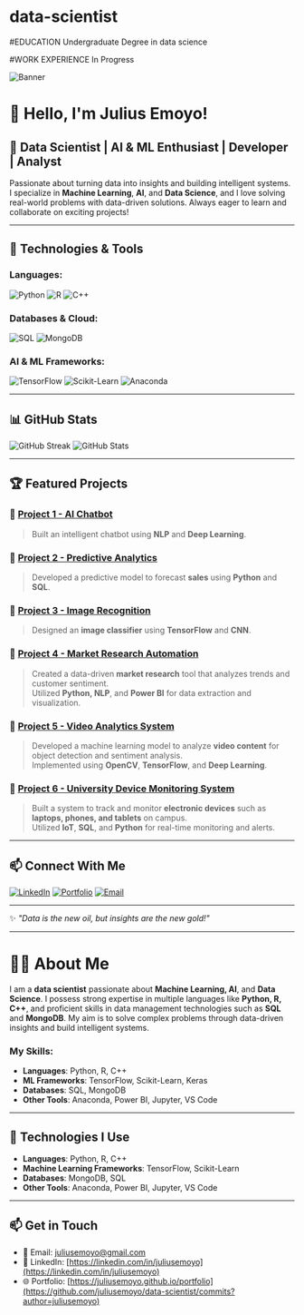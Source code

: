 # data-scientist

#EDUCATION
Undergraduate Degree in data science

#WORK EXPERIENCE
In Progress

![Banner](https://your-banner-image-url.com)

# 👋 Hello, I'm **Julius Emoyo**!
## 🚀 Data Scientist | AI & ML Enthusiast | Developer | Analyst

Passionate about turning data into insights and building intelligent systems. I specialize in **Machine Learning**, **AI**, and **Data Science**, and I love solving real-world problems with data-driven solutions. Always eager to learn and collaborate on exciting projects!

---

## 🔧 Technologies & Tools

### **Languages:**  
![Python](https://img.shields.io/badge/Python-3776AB?style=for-the-badge&logo=python&logoColor=white)
![R](https://img.shields.io/badge/R-276DC3?style=for-the-badge&logo=r&logoColor=white)
![C++](https://img.shields.io/badge/C++-00599C?style=for-the-badge&logo=c%2B%2B&logoColor=white)

### **Databases & Cloud:**  
![SQL](https://img.shields.io/badge/SQL-4479A1?style=for-the-badge&logo=sqlite&logoColor=white)
![MongoDB](https://img.shields.io/badge/MongoDB-4EA94B?style=for-the-badge&logo=mongodb&logoColor=white)

### **AI & ML Frameworks:**  
![TensorFlow](https://img.shields.io/badge/TensorFlow-FF6F00?style=for-the-badge&logo=tensorflow&logoColor=white)
![Scikit-Learn](https://img.shields.io/badge/Scikit--Learn-F7931E?style=for-the-badge&logo=scikit-learn&logoColor=white)
![Anaconda](https://img.shields.io/badge/Anaconda-44A833?style=for-the-badge&logo=anaconda&logoColor=white)

---

## 📊 GitHub Stats
![GitHub Streak](https://github-readme-streak-stats.herokuapp.com/?user=juliusemoyo&theme=dark)
![GitHub Stats](https://github-readme-stats.vercel.app/api?username=juliusemoyo&show_icons=true&theme=dark)

---

## 🏆 Featured Projects

### 📌 [Project 1 - AI Chatbot](https://github.com/juliusemoyo/project1)
> Built an intelligent chatbot using **NLP** and **Deep Learning**.

### 📌 [Project 2 - Predictive Analytics](https://github.com/juliusemoyo/project2)
> Developed a predictive model to forecast **sales** using **Python** and **SQL**.

### 📌 [Project 3 - Image Recognition](https://github.com/juliusemoyo/project3)
> Designed an **image classifier** using **TensorFlow** and **CNN**.

### 📌 [Project 4 - Market Research Automation](https://github.com/juliusemoyo/market-research-automation)
> Created a data-driven **market research** tool that analyzes trends and customer sentiment.  
> Utilized **Python, NLP**, and **Power BI** for data extraction and visualization.

### 📌 [Project 5 - Video Analytics System](https://github.com/juliusemoyo/video-analytics-system)
> Developed a machine learning model to analyze **video content** for object detection and sentiment analysis.  
> Implemented using **OpenCV**, **TensorFlow**, and **Deep Learning**.

### 📌 [Project 6 - University Device Monitoring System](https://github.com/juliusemoyo/university-device-monitoring-system)
> Built a system to track and monitor **electronic devices** such as **laptops, phones, and tablets** on campus.  
> Utilized **IoT**, **SQL**, and **Python** for real-time monitoring and alerts.

---

## 📫 Connect With Me
[![LinkedIn](https://img.shields.io/badge/LinkedIn-0A66C2?style=for-the-badge&logo=linkedin&logoColor=white)](https://linkedin.com/in/juliusemoyo)
[![Portfolio](https://img.shields.io/badge/Portfolio-000?style=for-the-badge&logo=firefox&logoColor=white)](https://github.com/juliusemoyo/data-scientist/commits?author=juliusemoyo)
[![Email](https://img.shields.io/badge/Email-D14836?style=for-the-badge&logo=gmail&logoColor=white)](mailto:juliusemoyo@gmail.com)

---

✨ _"Data is the new oil, but insights are the new gold!"_

---

# 👨‍💻 About Me

I am a **data scientist** passionate about **Machine Learning, AI**, and **Data Science**. I possess strong expertise in multiple languages like **Python, R, C++**, and proficient skills in data management technologies such as **SQL** and **MongoDB**. My aim is to solve complex problems through data-driven insights and build intelligent systems.

### My Skills:
- **Languages**: Python, R, C++
- **ML Frameworks**: TensorFlow, Scikit-Learn, Keras
- **Databases**: SQL, MongoDB
- **Other Tools**: Anaconda, Power BI, Jupyter, VS Code
---

## 🔧 Technologies I Use

- **Languages**: Python, R, C++
- **Machine Learning Frameworks**: TensorFlow, Scikit-Learn
- **Databases**: MongoDB, SQL
- **Other Tools**: Anaconda, Power BI, Jupyter, VS Code

---

## 📫 Get in Touch

- 📧 Email: [juliusemoyo@gmail.com](mailto:juliusemoyo@gmail.com)
- 🔗 LinkedIn: [https://linkedin.com/in/juliusemoyo](https://linkedin.com/in/juliusemoyo)
- 🌐 Portfolio: [https://juliusemoyo.github.io/portfolio](https://github.com/juliusemoyo/data-scientist/commits?author=juliusemoyo) 
